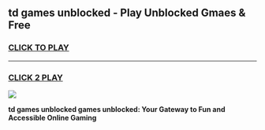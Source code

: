 
## td games unblocked - Play Unblocked Gmaes & Free
<h3>
<a href="https://premium.freeplayer.one?title=td_games_unblocked&ref=19F">CLICK TO PLAY</a></h3>
<hr>

<h3>
<a href="https://premium.freeplayer.one?title=td_games_unblocked&ref=19F">CLICK 2 PLAY</a>
  
</h3>

<a href="https://premium.freeplayer.one?title=td_games_unblocked&ref=19F/"><img src="https://clearcache.store/games.png"></a>


**td games unblocked games unblocked: Your Gateway to Fun and Accessible Online Gaming**
